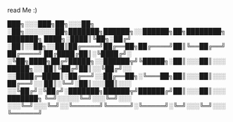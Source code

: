 read Me :)


███╗░░░███╗██╗░░░██╗  ░██╗░░░░░░░██╗███████╗██████╗░░██████╗██╗████████╗███████╗
████╗░████║╚██╗░██╔╝  ░██║░░██╗░░██║██╔════╝██╔══██╗██╔════╝██║╚══██╔══╝██╔════╝
██╔████╔██║░╚████╔╝░  ░╚██╗████╗██╔╝█████╗░░██████╦╝╚█████╗░██║░░░██║░░░█████╗░░
██║╚██╔╝██║░░╚██╔╝░░  ░░████╔═████║░██╔══╝░░██╔══██╗░╚═══██╗██║░░░██║░░░██╔══╝░░
██║░╚═╝░██║░░░██║░░░  ░░╚██╔╝░╚██╔╝░███████╗██████╦╝██████╔╝██║░░░██║░░░███████╗
╚═╝░░░░░╚═╝░░░╚═╝░░░  ░░░╚═╝░░░╚═╝░░╚══════╝╚═════╝░╚═════╝░╚═╝░░░╚═╝░░░╚══════╝